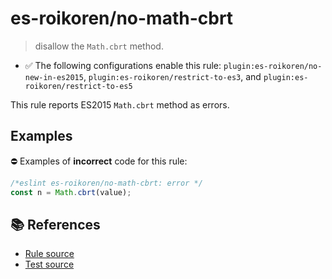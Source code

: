 # es-roikoren/no-math-cbrt
> disallow the `Math.cbrt` method.

- ✅ The following configurations enable this rule: `plugin:es-roikoren/no-new-in-es2015`, `plugin:es-roikoren/restrict-to-es3`, and `plugin:es-roikoren/restrict-to-es5`

This rule reports ES2015 `Math.cbrt` method as errors.

## Examples

⛔ Examples of **incorrect** code for this rule:

```js
/*eslint es-roikoren/no-math-cbrt: error */
const n = Math.cbrt(value);
```

## 📚 References

- [Rule source](https://github.com/roikoren755/eslint-plugin-es/blob/v2.0.4/src/rules/no-math-cbrt.ts)
- [Test source](https://github.com/roikoren755/eslint-plugin-es/blob/v2.0.4/tests/src/rules/no-math-cbrt.ts)
